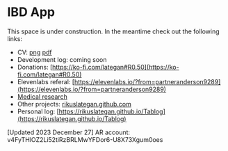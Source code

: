 # IBD App
This space is under construction.  In the meantime check out the following links:
- CV: [png](https://github.com/RikusLategan/RikusLategan.github.io/blob/Markdown-deployment/cv/CV-R-Lategan.png) [pdf](https://github.com/RikusLategan/RikusLategan.github.io/blob/Markdown-deployment/cv/CV-R-Lategan.pdf)
- Development log: coming soon
- Donations: [https://ko-fi.com/lategan#R0.50](https://ko-fi.com/lategan#R0.50)
- Elevenlabs referal: [https://elevenlabs.io/?from=partneranderson9289](https://elevenlabs.io/?from=partneranderson9289)
- [Medical research](https://raindrop.io/rikuslategan/medical-research-39951703)
- Other projects: [rikuslategan.github.com](https://github.com/rikuslategan)
- Personal log: [https://rikuslategan.github.io/Tablog](https://rikuslategan.github.io/Tablog)

[Updated 2023 December 27]
AR account: v4FyTHlOZ2Li52tiRzBRLMwYFDor6-U8X73Xgum0oes
